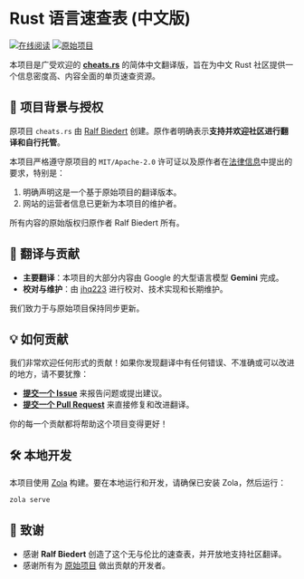 # Rust 语言速查表 (中文版)

[![在线阅读](gfx/button_read-online2.png)](https://cheats-rs-zh.pages.dev)
[![原始项目](gfx/button_read-online2.png)](https://cheats.rs) 

本项目是广受欢迎的 [**cheats.rs**](https://cheats.rs) 的简体中文翻译版，旨在为中文 Rust 社区提供一个信息密度高、内容全面的单页速查资源。

## 📍 项目背景与授权

原项目 `cheats.rs` 由 [Ralf Biedert](https://github.com/ralfbiedert) 创建。原作者明确表示**支持并欢迎社区进行翻译和自行托管**。

本项目严格遵守原项目的 `MIT/Apache-2.0` 许可证以及原作者在[法律信息](https://cheats.rs/legal/)中提出的要求，特别是：
1.  明确声明这是一个基于原始项目的翻译版本。
2.  网站的运营者信息已更新为本项目的维护者。

所有内容的原始版权归原作者 Ralf Biedert 所有。

## 👥 翻译与贡献

*   **主要翻译**：本项目的大部分内容由 Google 的大型语言模型 **Gemini** 完成。
*   **校对与维护**：由 [jhq223](https://github.com/jhq223) 进行校对、技术实现和长期维护。

我们致力于与原始项目保持同步更新。

## 💡 如何贡献

我们非常欢迎任何形式的贡献！如果你发现翻译中有任何错误、不准确或可以改进的地方，请不要犹豫：

*   **[提交一个 Issue](https://github.com/jhq223/cheats.rs-zh/issues)** 来报告问题或提出建议。
*   **[提交一个 Pull Request](https://github.com/jhq223/cheats.rs-zh/pulls)** 来直接修复和改进翻译。

你的每一个贡献都将帮助这个项目变得更好！

## 🛠️ 本地开发

本项目使用 [Zola](https://www.getzola.org/) 构建。要在本地运行和开发，请确保已安装 Zola，然后运行：

```bash
zola serve
```

## 🙏 致谢

*   感谢 **Ralf Biedert** 创造了这个无与伦比的速查表，并开放地支持社区翻译。
*   感谢所有为 [原始项目](https://github.com/ralfbiedert/cheats.rs/graphs/contributors) 做出贡献的开发者。